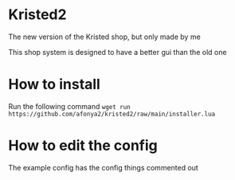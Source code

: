 # Kristed2
The new version of the Kristed shop, but only made by me

This shop system is designed to have a better gui than the old one

# How to install
Run the following command `wget run https://github.com/afonya2/kristed2/raw/main/installer.lua`

# How to edit the config
The example config has the config things commented out